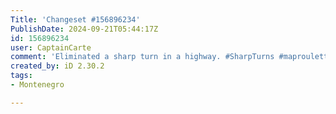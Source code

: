 ```yaml
---
Title: 'Changeset #156896234'
PublishDate: 2024-09-21T05:44:17Z
id: 156896234
user: CaptainCarte
comment: 'Eliminated a sharp turn in a highway. #SharpTurns #maproulette mpr.lt/c/43006/t/249002774'
created_by: iD 2.30.2
tags:
- Montenegro

---
```

